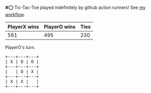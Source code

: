 :x::o: Tic-Tac-Toe played indefinitely by github action runners! See [my workflow](.github/workflows/play.yaml).

|PlayerX wins|PlayerO wins|Ties|
|-|-|-|
|561|495|230|

PlayerO's turn.

<pre>
+---+---+---+
| X | O | O |
+---+---+---+
|   | O | X |
+---+---+---+
| X | X |   |
+---+---+---+
</pre>